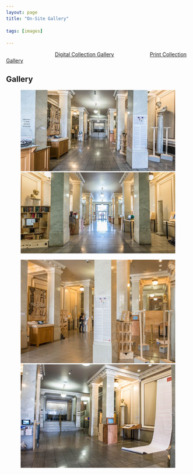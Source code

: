 ```yaml
---
layout: page
title: "On-Site Gallery"

tags: [images]

---
```

&nbsp;&nbsp;&nbsp;&nbsp;&nbsp;&nbsp;&nbsp;&nbsp;&nbsp;&nbsp;&nbsp;&nbsp;&nbsp;&nbsp;&nbsp;&nbsp;&nbsp;&nbsp;&nbsp;&nbsp;&nbsp;&nbsp;&nbsp;&nbsp;&nbsp;&nbsp;&nbsp;&nbsp;&nbsp;&nbsp;&nbsp;&nbsp;&nbsp;
[Digital Collection Gallery](http://nolegacyexhibit.github.io/gallery/digitalgallery)
&nbsp;&nbsp;&nbsp;&nbsp;&nbsp;&nbsp;&nbsp;&nbsp;&nbsp;&nbsp;&nbsp;&nbsp;&nbsp;&nbsp;&nbsp;&nbsp;&nbsp;&nbsp;&nbsp;&nbsp;&nbsp;&nbsp;&nbsp;
[Print Collection Gallery](http://nolegacyexhibit.github.io/gallery/printgallery) 

<h2>Gallery</h2>

<figure class="half">
	<img src="/assets/img/gallery/Gallery_9526.jpg">
	<img src="/assets/img/gallery/Gallery_9535.jpg">
</figure>
<figure class="half">
	<img src="/assets/img/gallery/Gallery_9417.jpg">
	<img src="/assets/img/gallery/Gallery_9521.jpg">
</figure>
<!-- <figure class="half">
	<img src="/assets/img/gallery/Gallery_acknowledgements.png">
	<img src="/assets/img/gallery/Gallery_floorplan.png">
</figure> -->
<br/>


